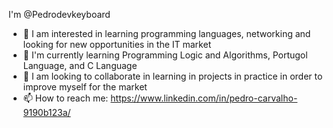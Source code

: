 I'm @Pedrodevkeyboard
- 👀 I am interested in learning programming languages, networking and looking for new opportunities in the IT market
- 🌱 I'm currently learning Programming Logic and Algorithms, Portugol Language, and C Language
- 💞️ I am looking to collaborate in learning in projects in practice in order to improve myself for the market
- 📫 How to reach me: https://www.linkedin.com/in/pedro-carvalho-9190b123a/
<!---
Pedrodevkeyboard/Pedrodevkeyboard is a ✨ special ✨ repository because its `README.md` (this file) appears on your GitHub profile.
You can click the Preview link to take a look at your changes.
--->
